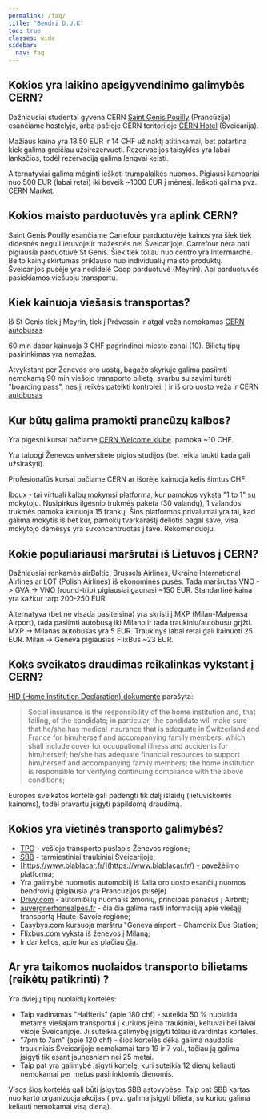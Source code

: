 ```yaml
---
permalink: /faq/
title: "Bendri D.U.K"
toc: true
classes: wide
sidebar:
  nav: faq
---
```


## Kokios yra laikino apsigyvendinimo galimybės CERN?
Dažniausiai studentai gyvena CERN [Saint Genis Pouilly](https://smb-dep.web.cern.ch/en/CERN_Housing/Saint_Genis_Hostel)  (Prancūzija) esančiame hostelyje, arba pačioje CERN teritorijoje [CERN Hotel](https://smb-dep.web.cern.ch/en/CERN_Housing/Bldg_38) (Šveicarija).

Mažiaus kaina yra 18.50 EUR ir 14 CHF už naktį atitinkamai, bet patartina kiek galima greičiau užsirezervuoti. Rezervacijos taisyklės yra labai lanksčios, todėl rezervaciją galima lengvai keisti.

Alternatyviai galima mėginti ieškoti trumpalaikės nuomos. Pigiausi kambariai nuo 500 EUR (labai retai) iki beveik ~1000 EUR į mėnesį. Ieškoti galima pvz. [CERN Market]( http://cern.ch/market ).

## Kokios maisto parduotuvės yra aplink CERN?
Saint Genis Pouilly esančiame Carrefour parduotuvėje kainos yra šiek tiek didesnės negu Lietuvoje ir mažesnės nei Šveicarijoje. Carrefour nėra pati pigiausia parduotuvė St Genis. Šiek tiek toliau nuo centro yra Intermarche. Be to kainų skirtumas priklauso nuo individualių maisto produktų. Šveicarijos pusėje yra nedidelė Coop parduotuvė (Meyrin). Abi parduotuvės pasiekiamos viešuoju transportu. 

## Kiek kainuoja viešasis transportas?
Iš St Genis tiek į Meyrin, tiek į Prévessin ir atgal veža nemokamas [CERN autobusas](https://smb-dep.web.cern.ch/en/ShuttleService/Circuit2)

60 min dabar kainuoja 3 CHF pagrindinei miesto zonai (10). Bilietų tipų pasirinkimas yra nemažas.

Atvykstant per Ženevos oro uostą, bagažo skyriuje galima pasiimti nemokamą 90 min viešojo transporto bilietą, svarbu su savimi turėti "boarding pass", nes jį reikės pateikti kontrolei. Į ir iš oro uosto veža ir [CERN autobusas](https://smb-dep.web.cern.ch/en/ShuttleService/Circuit4)

## Kur būtų galima pramokti prancūzų kalbos?

Yra pigesni kursai pačiame [CERN Welcome klube]( http://club-welcome.web.cern.ch/Lang_EN.html ). pamoka ~10 CHF.

Yra taipogi Ženevos universitete pigios studijos (bet reikia laukti kada gali užsirašyti).

Profesionalūs kursai pačiame CERN ar išorėje kainuoja kelis šimtus CHF.

[Iboux](http://iboux.com/) - tai virtuali kalbų mokymsi platforma, kur pamokos vyksta  "1 to 1" su mokytoju. Nusipirkus ilgesnio trukmės paketa (30 valandų), 1 valandos trukmės pamoka kainuoja 15 frankų. Šios platformos privalumai yra tai, kad galima mokytis iš bet kur, pamokų tvarkaraštį deliotis pagal save, visa mokytojo dėmėsys yra sukoncentruotas į tave. Rekomenduoju.

## Kokie populiariausi maršrutai iš Lietuvos į CERN?

Dažniausiai renkamės airBaltic, Brussels Airlines, Ukraine International Airlines ar LOT (Polish Airlines) iš ekonominės pusės. Tada maršrutas VNO -> GVA -> VNO (round-trip) pigiausiai gaunasi ~150 EUR. Standartinė kaina yra kažkur tarp 200-250 EUR.

Alternatyva (bet ne visada pasiteisina) yra skristi į MXP (Milan-Malpensa Airport), tada pasiimti autobusą iki Milano ir tada traukiniu/autobusu grįžti. MXP -> Milanas autobusas yra 5 EUR. Traukinys labai retai gali kainuoti 25 EUR. Milan -> Geneva pigiausias FlixBus ~23 EUR.

## Koks sveikatos draudimas reikalinkas vykstant į CERN?

[HID (Home Institution Declaration) dokumente]( http://usersoffice.web.cern.ch/sites/usersoffice.web.cern.ch/files/pdf/Formalities/HomeInstitutionDeclarationforUO.pdf ) parašyta:


> Social insurance is the responsibility of the home institution and, that failing, of the candidate;
> in particular, the candidate will make sure that he/she has medical insurance that is adequate in
> Switzerland and France for him/herself and accompanying family members, which shall include cover
> for occupational illness and accidents for him/herself;
> he/she has adequate financial resources to support him/herself and accompanying family members;
> the home institution is responsible for verifying continuing compliance with the above conditions;

Europos sveikatos kortelė gali padengti tik dalį išlaidų (lietuviškomis kainoms), todėl pravartu įsigyti papildomą draudimą.

## Kokios yra vietinės transporto galimybės?

* [TPG](https://www.tpg.ch/) - vešiojo transporto puslapis Ženevos regione;
* [SBB](https://www.sbb.ch/en/home.html) - tarmiestiniai traukiniai Šveicarijoje;
* [https://www.blablacar.fr/](https://www.blablacar.fr/) - pavežėjimo platforma;
* Yra galimybė nuomotis automobilį iš šalia oro uosto esančių nuomos bendrovių (pigiausia yra Prancuzijos pusėje)
* [Drivy.com](https://www.drivy.com/) - automibilių nuoma iš žmonių, principas panašus į Airbnb;
* [auvergnerhonealpes.fr](https://www.auvergnerhonealpes.fr/253-transport-interurbain.htm) - čia čia galima rasti informaciją apie viešąjį transportą Haute-Savoie regione;
* Easybys.com kursuoja marštru "Geneva airport - Chamonix Bus Station;
* Flixbus.com vyksta iš ženevos į Milaną;
* Ir dar kelios, apie kurias plačiau [čia](https://www.google.com). 

## Ar yra taikomos nuolaidos transporto bilietams (reikėtų patikrinti) ?

Yra dviejų tipų nuolaidų kortelės:

* Taip vadinamas "Halfteris" (apie 180 chf) - suteikia 50 % nuolaida metams viešajam transportui į kuriuos įeina traukiniai, keltuvai bei laivai visoje Šveicarijoje. Ji suteikia galimybę įsigyti toliau išvardintas korteles.
* "7pm to 7am" (apie 120 chf) - šios kortelės dėka galima naudotis traukiniais Šveicarijoje nemokamai tarp 19 ir 7 val., tačiau ją galima įsigyti tik esant jaunesniam nei 25 metai.
* Taip pat yra galimybė įsigyti kortelę, kuri suteikia 12 dienų keliauti nemokamai per metus pasirinktomis dienomis. 

Visos šios kortelės gali būti įsigytos SBB astovybėse. Taip pat SBB kartas nuo karto organizuoja akcijas ( pvz. galima įsigyti bilieta, su kuriuo galima keliauti nemokamai visą dieną).








